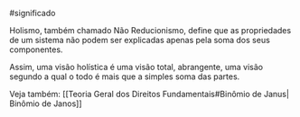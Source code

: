 #significado

Holismo, também chamado Não Reducionismo, define que as propriedades de um sistema não podem ser explicadas apenas pela soma dos seus componentes.

Assim, uma visão holística é uma visão total, abrangente, uma visão segundo a qual o todo é mais que a simples soma das partes.

Veja também: [[Teoria Geral dos Direitos Fundamentais#Binômio de Janus| Binômio de Janos]]

